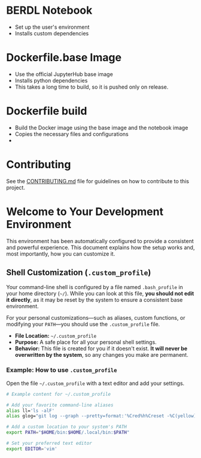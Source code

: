 # BERDL Notebook

* Set up the user's environment
* Installs custom dependencies
  
# Dockerfile.base Image
* Use the official JupyterHub base image
* Installs python dependencies
* This takes a long time to build, so it is pushed only on release.

# Dockerfile build
* Build the Docker image using the base image and the notebook image
* Copies the necessary files and configurations
* 

# Contributing
See the [CONTRIBUTING.md](CONTRIBUTING.md) file for guidelines on how to contribute to this project.



# Welcome to Your Development Environment

This environment has been automatically configured to provide a consistent and powerful experience. This document explains how the setup works and, most importantly, how you can customize it.

## Shell Customization (`.custom_profile`)

Your command-line shell is configured by a file named `.bash_profile` in your home directory (`~/`). While you can look at this file, **you should not edit it directly**, as it may be reset by the system to ensure a consistent base environment.

For your personal customizations—such as aliases, custom functions, or modifying your `PATH`—you should use the `.custom_profile` file.

* **File Location:** `~/.custom_profile`
* **Purpose:** A safe place for all your personal shell settings.
* **Behavior:** This file is created for you if it doesn't exist. **It will never be overwritten by the system**, so any changes you make are permanent.

### Example: How to use `.custom_profile`

Open the file `~/.custom_profile` with a text editor and add your settings.

```bash
# Example content for ~/.custom_profile

# Add your favorite command-line aliases
alias ll='ls -alF'
alias glog="git log --graph --pretty=format:'%Cred%h%Creset -%C(yellow)%d%Creset %s %Cgreen(%cr) %C(bold blue)<%an>%Creset' --abbrev-commit"

# Add a custom location to your system's PATH
export PATH="$HOME/bin:$HOME/.local/bin:$PATH"

# Set your preferred text editor
export EDITOR='vim'